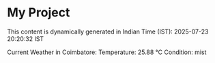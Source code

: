 # My Project

This content is dynamically generated in Indian Time (IST): 2025-07-23 20:20:32 IST


Current Weather in Coimbatore:
Temperature: 25.88 °C
Condition: mist
